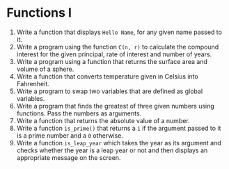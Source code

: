 # Functions I

1. Write a function that displays `Hello Name`, for any given name passed to it.
2. Write a program using the function `C(n, r)` to calculate the compound interest
for the given principal, rate of interest and number of years.
3. Write a program using a function that returns the surface area and volume of a
sphere.
4. Write a function that converts temperature given in Celsius into Fahrenheit.
5. Write a program to swap two variables that are defined as global variables.
6. Write a program that finds the greatest of three given numbers using functions.
Pass the numbers as arguments.
7. Write a function that returns the absolute value of a number.
8. Write a function `is_prime()` that returns a `1` if the argument passed to it is a
prime number and a `0` otherwise.
9. Write a function `is_leap_year` which takes the year as its argument and checks
whether the year is a leap year or not and then displays an appropriate message
on the screen.